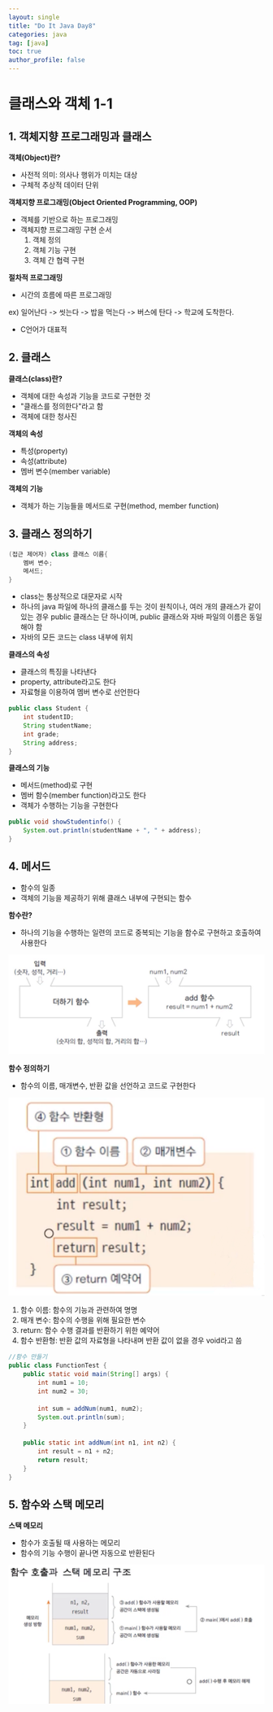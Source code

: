 ```yaml
---
layout: single
title: "Do It Java Day8"
categories: java
tag: [java]
toc: true
author_profile: false
---
```

# 클래스와 객체 1-1

## 1. 객체지향 프로그래밍과 클래스

**객체(Object)란?**

* 사전적 의미: 의사나 행위가 미치는 대상
* 구체적 추상적 데이터 단위

**객체지향 프로그래밍(Object Oriented Programming, OOP)**

* 객체를 기반으로 하는 프로그래밍
* 객체지향 프로그래밍 구현 순서
  1. 객체 정의
  2. 객체 기능 구현
  3. 객체 간 협력 구현

**절차적 프로그래밍**

* 시간의 흐름에 따른 프로그래밍

ex) 일어난다 -> 씻는다 -> 밥을 먹는다 -> 버스에 탄다 -> 학교에 도착한다.

* C언어가 대표적



## 2. 클래스

**클래스(class)란?**

* 객체에 대한 속성과 기능을 코드로 구현한 것
* "클래스를 정의한다"라고 함
* 객체에 대한 청사진

**객체의 속성**

* 특성(property)
* 속성(attribute)
* 멤버 변수(member variable)

**객체의 기능**

* 객체가 하는 기능들을 메서드로 구현(method, member function)



## 3. 클래스 정의하기

```java
(접근 제어자) class 클래스 이름{
	멤버 변수;
	메서드;
}
```

* class는 통상적으로 대문자로 시작
* 하나의 java 파일에 하나의 클래스를 두는 것이 원칙이나, 여러 개의 클래스가 같이 있는 경우 public 클래스는 단 하나이며, public 클래스와 자바 파일의 이름은 동일해야 함
* 자바의 모든 코드는 class 내부에 위치

**클래스의 속성**

* 클래스의 특징을 나타낸다
* property, attribute라고도 한다
* 자료형을 이용하여 멤버 변수로 선언한다

```java
public class Student {
	int studentID;
	String studentName;
	int grade;
	String address;
}
```

**클래스의 기능**

* 메서드(method)로 구현
* 멤버 함수(member function)라고도 한다
* 객체가 수행하는 기능을 구현한다

```java
public void showStudentinfo() {
	System.out.println(studentName + ", " + address);
}
```



## 4. 메서드

* 함수의 일종
* 객체의 기능을 제공하기 위해 클래스 내부에 구현되는 함수

**함수란?**

* 하나의 기능을 수행하는 일련의 코드로 중복되는 기능을 함수로 구현하고 호출하여 사용한다

<img src="../../images/Do_It_Java/Day8/image1.png" style="zoom: 67%;" />

**함수 정의하기**

* 함수의 이름, 매개변수, 반환 값을 선언하고 코드로 구현한다

<img src="../../images/Do_It_Java/Day8/image2.png" style="zoom: 80%;" />

1. 함수 이름: 함수의 기능과 관련하여 명명
2. 매개 변수: 함수의 수행을 위해 필요한 변수
3. return: 함수 수행 결과를 반환하기 위한 예약어
4. 함수 반환형: 반환 값의 자료형을 나타내며 반환 값이 없을 경우 void라고 씀

```java
//함수 만들기
public class FunctionTest {
	public static void main(String[] args) {
		int num1 = 10;
		int num2 = 30;
		
		int sum = addNum(num1, num2);
		System.out.println(sum);
	}
	
	public static int addNum(int n1, int n2) {
		int result = n1 + n2;
		return result;
	}
}
```



## 5. 함수와 스택 메모리

**스택 메모리**

* 함수가 호출될 때 사용하는 메모리
* 함수의 기능 수행이 끝나면 자동으로 반환된다

<img src="../../images/Do_It_Java/Day8/image3.png" style="zoom: 67%;" />

